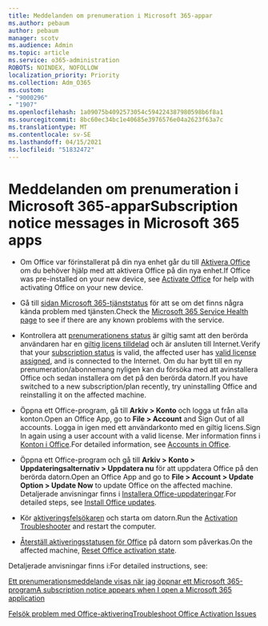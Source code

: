 ```yaml
---
title: Meddelanden om prenumeration i Microsoft 365-appar
ms.author: pebaum
author: pebaum
manager: scotv
ms.audience: Admin
ms.topic: article
ms.service: o365-administration
ROBOTS: NOINDEX, NOFOLLOW
localization_priority: Priority
ms.collection: Adm_O365
ms.custom:
- "9000296"
- "1907"
ms.openlocfilehash: 1a09075b4092573054c594224387980598b6f8a1
ms.sourcegitcommit: 8bc60ec34bc1e40685e3976576e04a2623f63a7c
ms.translationtype: MT
ms.contentlocale: sv-SE
ms.lasthandoff: 04/15/2021
ms.locfileid: "51832472"
---
```

# <a name="subscription-notice-messages-in-microsoft-365-apps"></a><span data-ttu-id="119a0-102">Meddelanden om prenumeration i Microsoft 365-appar</span><span class="sxs-lookup"><span data-stu-id="119a0-102">Subscription notice messages in Microsoft 365 apps</span></span>

- <span data-ttu-id="119a0-103">Om Office var förinstallerat på din nya enhet går du till [Aktivera Office](https://support.office.com/article/activate-office-5bd38f38-db92-448b-a982-ad170b1e187e) om du behöver hjälp med att aktivera Office på din nya enhet.</span><span class="sxs-lookup"><span data-stu-id="119a0-103">If Office was pre-installed on your new device, see [Activate Office](https://support.office.com/article/activate-office-5bd38f38-db92-448b-a982-ad170b1e187e) for help with activating Office on your new device.</span></span>

- <span data-ttu-id="119a0-104">Gå till [sidan Microsoft 365-tjänststatus](https://docs.microsoft.com/office365/enterprise/view-service-health) för att se om det finns några kända problem med tjänsten.</span><span class="sxs-lookup"><span data-stu-id="119a0-104">Check the [Microsoft 365 Service Health page](https://docs.microsoft.com/office365/enterprise/view-service-health) to see if there are any known problems with the service.</span></span>

- <span data-ttu-id="119a0-105">Kontrollera att [prenumerationens status](https://support.office.com/article/unlicensed-product-and-activation-errors-in-office-0d23d3c0-c19c-4b2f-9845-5344fedc4380#bkmk_checksubscription) är giltig samt att den berörda användaren har en [giltig licens tilldelad](https://support.office.com/article/997596B5-4173-4627-B915-36ABAC6786DC?wt.mc_id=Alchemy_ClientDIA) och är ansluten till Internet.</span><span class="sxs-lookup"><span data-stu-id="119a0-105">Verify that your [subscription status](https://support.office.com/article/unlicensed-product-and-activation-errors-in-office-0d23d3c0-c19c-4b2f-9845-5344fedc4380#bkmk_checksubscription) is valid, the affected user has [valid license assigned](https://support.office.com/article/997596B5-4173-4627-B915-36ABAC6786DC?wt.mc_id=Alchemy_ClientDIA), and is connected to the Internet.</span></span> <span data-ttu-id="119a0-106">Om du har bytt till en ny prenumeration/abonnemang nyligen kan du försöka med att avinstallera Office och sedan installera om det på den berörda datorn.</span><span class="sxs-lookup"><span data-stu-id="119a0-106">If you have switched to a new subscription/plan recently, try uninstalling Office and reinstalling it on the affected machine.</span></span>

- <span data-ttu-id="119a0-107">Öppna ett Office-program, gå till **Arkiv > Konto** och logga ut från alla konton.</span><span class="sxs-lookup"><span data-stu-id="119a0-107">Open an Office App, go to **File > Account** and Sign Out of all accounts.</span></span> <span data-ttu-id="119a0-108">Logga in igen med ett användarkonto med en giltig licens.</span><span class="sxs-lookup"><span data-stu-id="119a0-108">Sign In again using a user account with a valid license.</span></span> <span data-ttu-id="119a0-109">Mer information finns i [Konton i Office](https://support.office.com/article/accounts-in-office-628ea040-f265-49de-b986-be09c3ebf8a9).</span><span class="sxs-lookup"><span data-stu-id="119a0-109">For detailed information, see [Accounts in Office](https://support.office.com/article/accounts-in-office-628ea040-f265-49de-b986-be09c3ebf8a9).</span></span>

- <span data-ttu-id="119a0-110">Öppna ett Office-program och gå till **Arkiv > Konto > Uppdateringsalternativ > Uppdatera nu** för att uppdatera Office på den berörda datorn.</span><span class="sxs-lookup"><span data-stu-id="119a0-110">Open an Office App and go to **File > Account > Update Option > Update Now** to update Office on the affected machine.</span></span> <span data-ttu-id="119a0-111">Detaljerade anvisningar finns i [Installera Office-uppdateringar](https://support.office.com/article/install-office-updates-2ab296f3-7f03-43a2-8e50-46de917611c5).</span><span class="sxs-lookup"><span data-stu-id="119a0-111">For detailed steps, see [Install Office updates](https://support.office.com/article/install-office-updates-2ab296f3-7f03-43a2-8e50-46de917611c5).</span></span>

- <span data-ttu-id="119a0-112">Kör [aktiveringsfelsökaren](https://aka.ms/SARA-OfficeActivation-Alchemy) och starta om datorn.</span><span class="sxs-lookup"><span data-stu-id="119a0-112">Run the [Activation Troubleshooter](https://aka.ms/SARA-OfficeActivation-Alchemy) and restart the computer.</span></span>

- <span data-ttu-id="119a0-113">[Återställ aktiveringsstatusen för Office](https://docs.microsoft.com/office/troubleshoot/activation/reset-office-365-proplus-activation-state) på datorn som påverkas.</span><span class="sxs-lookup"><span data-stu-id="119a0-113">On the affected machine, [Reset Office activation state](https://docs.microsoft.com/office/troubleshoot/activation/reset-office-365-proplus-activation-state).</span></span>

<span data-ttu-id="119a0-114">Detaljerade anvisningar finns i:</span><span class="sxs-lookup"><span data-stu-id="119a0-114">For detailed instructions, see:</span></span> 

[<span data-ttu-id="119a0-115">Ett prenumerationsmeddelande visas när jag öppnar ett Microsoft 365-program</span><span class="sxs-lookup"><span data-stu-id="119a0-115">A subscription notice appears when I open a Microsoft 365 application</span></span>](https://support.office.com/article/a-subscription-notice-appears-when-i-open-an-office-365-application-4cabe32c-f594-4c0e-9191-3d3ade10cceb)

[<span data-ttu-id="119a0-116">Felsök problem med Office-aktivering</span><span class="sxs-lookup"><span data-stu-id="119a0-116">Troubleshoot Office Activation Issues</span></span>](https://support.office.com/article/unlicensed-product-and-activation-errors-in-office-0d23d3c0-c19c-4b2f-9845-5344fedc4380)
